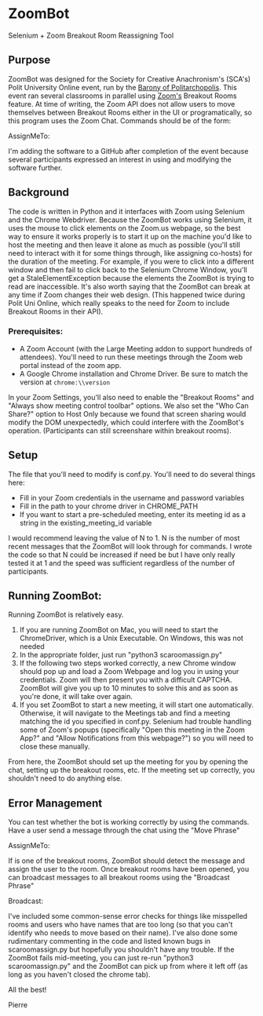 # ZoomBot
 Selenium + Zoom Breakout Room Reassigning Tool

## Purpose
ZoomBot was designed for the Society for Creative Anachronism's (SCA's) Polit University Online event, run by the [Barony of Politarchopolis](https://politarchopolis.lochac.sca.org/). This event ran several classrooms in parallel using [Zoom's](https://zoom.us/) Breakout Rooms feature. At time of writing, the Zoom API does not allow users to move themselves between Breakout Rooms either in the UI or programatically, so this program uses the Zoom Chat. Commands should be of the form:

AssignMeTo: <RoomName>

I'm adding the software to a GitHub after completion of the event because several participants expressed an interest in using and modifying the software further.

## Background

The code is written in Python and it interfaces with Zoom using Selenium and the Chrome Webdriver. Because the ZoomBot works using Selenium, it uses the mouse to click elements on the Zoom.us webpage, so the best way to ensure it works properly is to start it up on the machine you'd like to host the meeting and then leave it alone as much as possible (you'll still need to interact with it for some things through, like assigning co-hosts) for the duration of the meeting. For example, if you were to click into a different window and then fail to click back to the Selenium Chrome Window, you'll get a StaleElementException because the elements the ZoomBot is trying to read are inaccessible. 
It's also worth saying that the ZoomBot can break at any time if Zoom changes their web design. (This happened twice during Polit Uni Online, which really speaks to the need for Zoom to include Breakout Rooms in their API).

### Prerequisites: 
- A Zoom Account (with the Large Meeting addon to support hundreds of attendees). You'll need to run these meetings through the Zoom web portal instead of the zoom app.
- A Google Chrome installation and Chrome Driver. Be sure to match the version at `chrome:\\version`

In your Zoom Settings, you'll also need to enable the "Breakout Rooms" and "Always show meeting control toolbar" options. We also set the "Who Can Share?" option to Host Only because we found that screen sharing would modify the DOM unexpectedly, which could interfere with the ZoomBot's operation. (Participants can still screenshare within breakout rooms). 

## Setup

The file that you'll need to modify is conf.py. You'll need to do several things here:
- Fill in your Zoom credentials in the username and password variables
- Fill in the path to your chrome driver in CHROME_PATH
- If you want to start a pre-scheduled meeting, enter its meeting id as a string in the existing_meeting_id variable

I would recommend leaving the value of N to 1. N is the number of most recent messages that the ZoomBot will look through for commands. I wrote the code so that N could be increased if need be but I have only really tested it at 1 and the speed was sufficient regardless of the number of participants. 

## Running ZoomBot:

Running ZoomBot is relatively easy. 

1. If you are running ZoomBot on Mac, you will need to start the ChromeDriver, which is a Unix Executable. On Windows, this was not needed
2. In the appropriate folder, just run "python3 scaroomassign.py"
3. If the following two steps worked correctly, a new Chrome window should pop up and load a Zoom Webpage and log you in using your credentials. Zoom will then present you with a difficult CAPTCHA. ZoomBot will give you up to 10 minutes to solve this and as soon as you're done, it will take over again.
4. If you set ZoomBot to start a new meeting, it will start one automatically. Otherwise, it will navigate to the Meetings tab and find a meeting matching the id you specified in conf.py. Selenium had trouble handling some of Zoom's popups (specifically "Open this meeting in the Zoom App?" and "Allow Notifications from this webpage?") so you will need to close these manually.

From here, the ZoomBot should set up the meeting for you by opening the chat, setting up the breakout rooms, etc. If the meeting set up correctly, you shouldn't need to do anything else. 

## Error Management

You can test whether the bot is working correctly by using the commands. Have a user send a message through the chat using the "Move Phrase"

AssignMeTo: <RoomName>

If <RoomName> is one of the breakout rooms, ZoomBot should detect the message and assign the user to the room. Once breakout rooms have been opened, you can broadcast messages to all breakout rooms using the "Broadcast Phrase"

Broadcast: <Message>

I've included some common-sense error checks for things like misspelled rooms and users who have names that are too long (so that you can't identify who needs to move based on their name). I've also done some rudimentary commenting in the code and listed known bugs in scaroomassign.py but hopefully you shouldn't have any trouble. If the ZoomBot fails mid-meeting, you can just re-run "python3 scaroomassign.py" and the ZoomBot can pick up from where it left off (as long as you haven't closed the chrome tab). 

All the best!

Pierre

